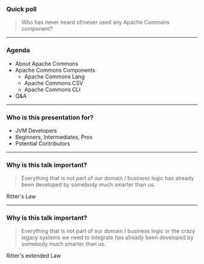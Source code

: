 ### Quick poll

> Who has never heard of/never used any Apache Commons component?

---

### Agenda
- About Apache Commons
- Apache Commons Components
  - Apache Commons Lang
  - Apache Commons CSV
  - Apache Commons CLI
- Q&A

---

### Who is this presentation for?
- JVM Developers
- Beginners, Intermediates, Pros
- Potential Contributors

---

### Why is this talk important?

> Everything that is not part of our domain / business logic has already been developed by somebody much smarter than us.

Ritter's Law


---

### Why is this talk important?

> Everything that is not part of our domain / business logic or the crazy legacy systems we need to integrate has already been developed by somebody much smarter than us.

Ritter's extended Law
